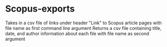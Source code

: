 # Scopus-exports

Takes in a csv file of links under header "Link" to Scopus article pages with file name as first command line argument
Returns a csv file containing title, date, and author information about each file with file name as second argument

